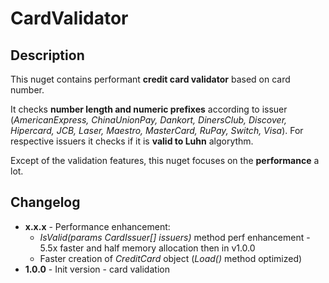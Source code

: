 # CardValidator
## Description
This nuget contains performant **credit card validator** based on card number.

It checks **number length and numeric prefixes** according to issuer (*AmericanExpress,    ChinaUnionPay,    Dankort,    DinersClub,    Discover,    Hipercard,    JCB,    Laser,    Maestro,    MasterCard,    RuPay,    Switch,    Visa*). For respective issuers it checks if it is **valid to Luhn** algorythm.

Except of the validation features, this nuget focuses on the **performance** a lot. 

## Changelog
- **x.x.x** - Performance enhancement: 
  - *IsValid(params CardIssuer[] issuers)* method perf enhancement - 5.5x faster and half memory allocation then in v1.0.0
  - Faster creation of *CreditCard* object (*Load()* method optimized)
- **1.0.0** - Init version - card validation